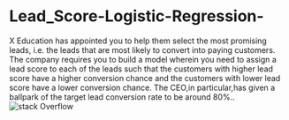 # Lead_Score-Logistic-Regression-
X Education has appointed you to help them select the most promising leads, i.e. the leads that are most  likely to convert into paying customers. The company requires you to build a model wherein you need to  assign a lead score to each of the leads such that the customers with higher lead score have a higher  conversion chance and the customers with lower lead score have a lower conversion chance. The CEO,in  particular,has given a ballpark of the target lead conversion rate to be around 80%.. 
![stack Overflow](https://cdn.upgrad.com/UpGrad/temp/189f213d-fade-4fe4-b506-865f1840a25a/XNote_201901081613670.jpg)
